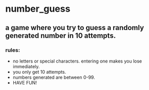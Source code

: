 # number_guess 
## a game where you try to guess a randomly generated number in 10 attempts.
### rules:
- no letters or special characters. entering one makes you
lose immediately.
- you only get 10 attempts.
- numbers generated are between 0-99.
- HAVE FUN!

